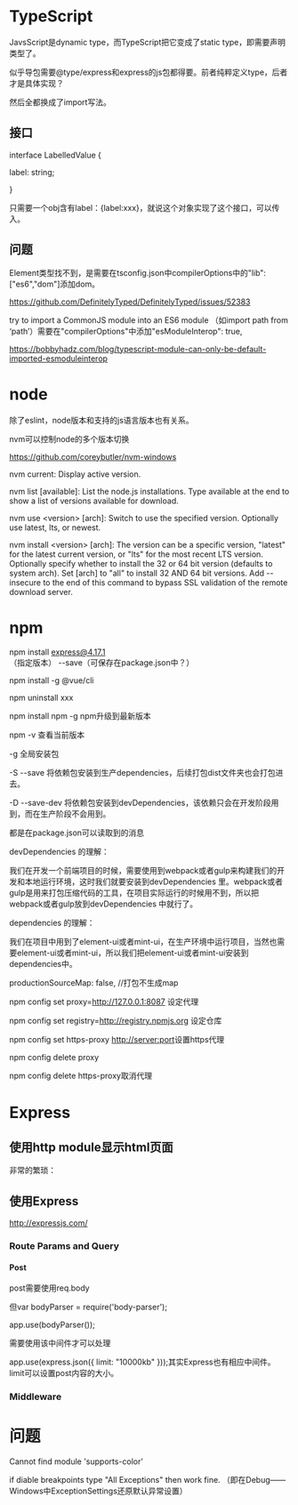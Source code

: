 # TypeScript

JavsScript是dynamic type，而TypeScript把它变成了static type，即需要声明类型了。

似乎导包需要@type/express和express的js包都得要。前者纯粹定义type，后者才是具体实现？

然后全都换成了import写法。

## 接口

interface LabelledValue {

label: string;

}

只需要一个obj含有label：{label:xxx}，就说这个对象实现了这个接口，可以传入。

## 问题

Element类型找不到，是需要在tsconfig.json中compilerOptions中的"lib": ["es6","dom"]添加dom。

<https://github.com/DefinitelyTyped/DefinitelyTyped/issues/52383>

try to import a CommonJS module into an ES6 module （如import path from ‘path’）需要在"compilerOptions"中添加"esModuleInterop": true,

<https://bobbyhadz.com/blog/typescript-module-can-only-be-default-imported-esmoduleinterop>

# node

除了eslint，node版本和支持的js语言版本也有关系。

nvm可以控制node的多个版本切换

<https://github.com/coreybutler/nvm-windows>

nvm current: Display active version.

nvm list [available]: List the node.js installations. Type available at the end to show a list of versions available for download.

nvm use \<version\> [arch]: Switch to use the specified version. Optionally use latest, lts, or newest.

nvm install \<version\> [arch]: The version can be a specific version, "latest" for the latest current version, or "lts" for the most recent LTS version. Optionally specify whether to install the 32 or 64 bit version (defaults to system arch). Set [arch] to "all" to install 32 AND 64 bit versions. Add --insecure to the end of this command to bypass SSL validation of the remote download server.

# npm

npm install [express@4.17.1](mailto:express@4.17.1)（指定版本） --save（可保存在package.json中？）

npm install -g @vue/cli

npm uninstall xxx

npm install npm -g npm升级到最新版本

npm -v 查看当前版本

\-g 全局安装包

\-S --save 将依赖包安装到生产dependencies，后续打包dist文件夹也会打包进去。

\-D --save-dev 将依赖包安装到devDependencies，该依赖只会在开发阶段用到，而在生产阶段不会用到。

都是在package.json可以读取到的消息

devDependencies 的理解：

我们在开发一个前端项目的时候，需要使用到webpack或者gulp来构建我们的开发和本地运行环境，这时我们就要安装到devDependencies 里。webpack或者gulp是用来打包压缩代码的工具，在项目实际运行的时候用不到，所以把webpack或者gulp放到devDependencies 中就行了。

dependencies 的理解：

我们在项目中用到了element-ui或者mint-ui，在生产环境中运行项目，当然也需要element-ui或者mint-ui，所以我们把element-ui或者mint-ui安装到dependencies中。

productionSourceMap: false, //打包不生成map

npm config set proxy=http://127.0.0.1:8087 设定代理

npm config set registry=http://registry.npmjs.org 设定仓库

npm config set https-proxy <http://server:port>设置https代理

npm config delete proxy

npm config delete https-proxy取消代理

# Express

## 使用http module显示html页面

非常的繁琐：

## 使用Express

<http://expressjs.com/>

### Route Params and Query

#### Post

post需要使用req.body

但var bodyParser = require('body-parser');

app.use(bodyParser());

需要使用该中间件才可以处理

app.use(express.json({ limit: "10000kb" }));其实Express也有相应中间件。limit可以设置post内容的大小。

### Middleware

# 问题

Cannot find module 'supports-color'

if diable breakpoints type "All Exceptions" then work fine. （即在Debug——Windows中ExceptionSettings还原默认异常设置）

